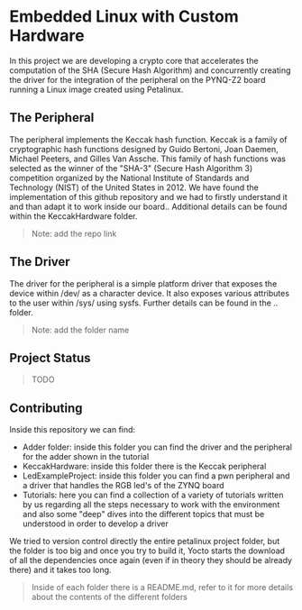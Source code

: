 # Embedded Linux with Custom Hardware

In this project we are developing a crypto core that accelerates the computation of the SHA (Secure Hash Algorithm) and concurrently creating the driver for the integration of the peripheral on the PYNQ-Z2 board running a Linux image created using Petalinux.

## The Peripheral

The peripheral implements the Keccak hash function.
Keccak is a family of cryptographic hash functions designed by Guido Bertoni, Joan Daemen, Michael Peeters, and Gilles Van Assche. This family of hash functions was selected as the winner of the "SHA-3" (Secure Hash Algorithm 3) competition organized by the National Institute of Standards and Technology (NIST) of the United States in 2012.
We have found the implementation of this github repository and we had to firstly understand it and than adapt it to work inside our board..
Additional details can be found within the KeccakHardware folder.

> Note: add the repo link

## The Driver

The driver for the peripheral is a simple platform driver that exposes the device within /dev/ as a character device. It also exposes various attributes to the user within /sys/ using sysfs. Further details can be found in the .. folder.

> Note: add the folder name

## Project Status

> TODO

## Contributing

Inside this repository we can find:

- Adder folder: inside this folder you can find the driver and the peripheral for the adder shown in the tutorial
- KeccakHardware: inside this folder there is the Keccak peripheral
- LedExampleProject: inside this folder you can find a pwn peripheral and a driver that handles the RGB led's of the ZYNQ board
- Tutorials: here you can find a collection of a variety of tutorials written by us regarding all the steps necessary to work with the environment and also some "deep" dives into the different topics that must be understood in order to develop a driver

We tried to version control directly the entire petalinux project folder, but the folder is too big and once you try to build it, Yocto starts the download of all the dependencies once again (even if in theory they should be already there) and it takes too long.

> Inside of each folder there is a README.md, refer to it for more details about the contents of the different folders
